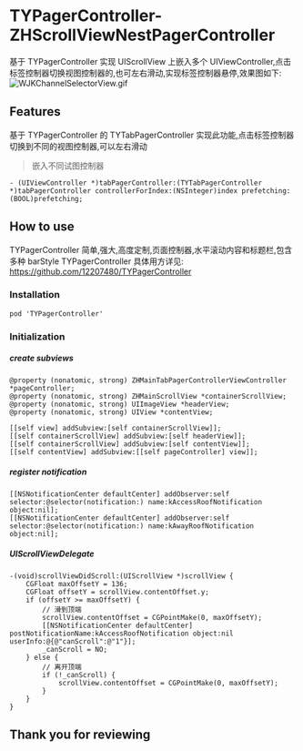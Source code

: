 # TYPagerController-ZHScrollViewNestPagerController
基于 TYPagerController 实现 UIScrollView 上嵌入多个 UIViewController,点击标签控制器切换视图控制器的,也可左右滑动,实现标签控制器悬停,效果图如下:
![WJKChannelSelectorView.gif](https://upload-images.jianshu.io/upload_images/1712780-53241374c9a8d1aa.gif?imageMogr2/auto-orient/strip)

## Features
基于 TYPagerController 的 TYTabPagerController 实现此功能,点击标签控制器切换到不同的视图控制器,可以左右滑动
>嵌入不同试图控制器

```
- (UIViewController *)tabPagerController:(TYTabPagerController *)tabPagerController controllerForIndex:(NSInteger)index prefetching:(BOOL)prefetching;
```
## How to use
TYPagerController 简单,强大,高度定制,页面控制器,水平滚动内容和标题栏,包含多种 barStyle
TYPagerController 具体用方详见: 
<https://github.com/12207480/TYPagerController>
### Installation
```
pod 'TYPagerController'
```
### Initialization
##### create subviews
```
@property (nonatomic, strong) ZHMainTabPagerControllerViewController *pageController;
@property (nonatomic, strong) ZHMainScrollView *containerScrollView;
@property (nonatomic, strong) UIImageView *headerView;
@property (nonatomic, strong) UIView *contentView;
```
```
[[self view] addSubview:[self containerScrollView]];
[[self containerScrollView] addSubview:[self headerView]];
[[self containerScrollView] addSubview:[self contentView]];
[[self contentView] addSubview:[[self pageController] view]];
```
##### register notification
```
[[NSNotificationCenter defaultCenter] addObserver:self selector:@selector(notification:) name:kAccessRoofNotification object:nil];
[[NSNotificationCenter defaultCenter] addObserver:self selector:@selector(notification:) name:kAwayRoofNotification object:nil];
```
##### UIScrollViewDelegate
```
-(void)scrollViewDidScroll:(UIScrollView *)scrollView {
    CGFloat maxOffsetY = 136;
    CGFloat offsetY = scrollView.contentOffset.y;
    if (offsetY >= maxOffsetY) {
        // 滑到顶端
        scrollView.contentOffset = CGPointMake(0, maxOffsetY);
        [[NSNotificationCenter defaultCenter] postNotificationName:kAccessRoofNotification object:nil userInfo:@{@"canScroll":@"1"}];
        _canScroll = NO;
    } else {
        // 离开顶端
        if (!_canScroll) {
            scrollView.contentOffset = CGPointMake(0, maxOffsetY);
        }
    }
}
```
## Thank you for reviewing




